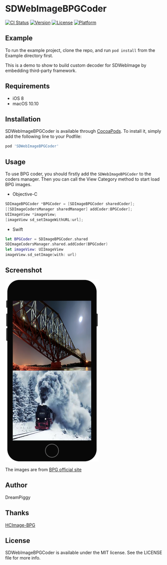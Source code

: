 # SDWebImageBPGCoder

[![CI Status](http://img.shields.io/travis/SDWebImage/SDWebImageBPGCoder.svg?style=flat)](https://travis-ci.org/SDWebImage/SDWebImageBPGCoder)
[![Version](https://img.shields.io/cocoapods/v/SDWebImageBPGCoder.svg?style=flat)](http://cocoapods.org/pods/SDWebImageBPGCoder)
[![License](https://img.shields.io/cocoapods/l/SDWebImageBPGCoder.svg?style=flat)](http://cocoapods.org/pods/SDWebImageBPGCoder)
[![Platform](https://img.shields.io/cocoapods/p/SDWebImageBPGCoder.svg?style=flat)](http://cocoapods.org/pods/SDWebImageBPGCoder)

## Example

To run the example project, clone the repo, and run `pod install` from the Example directory first.

This is a demo to show to build custom decoder for SDWebImage by embedding third-party framework.

## Requirements

+ iOS 8
+ macOS 10.10

## Installation

SDWebImageBPGCoder is available through [CocoaPods](http://cocoapods.org). To install
it, simply add the following line to your Podfile:

```ruby
pod 'SDWebImageBPGCoder'
```

## Usage

To use BPG coder, you should firstly add the `SDWebImageBPGCoder` to the coders manager. Then you can call the View Category method to start load BPG images.

+ Objective-C

```objective-c
SDImageBPGCoder *BPGCoder = [SDImageBPGCoder sharedCoder];
[[SDImageCodersManager sharedManager] addCoder:BPGCoder];
UIImageView *imageView;
[imageView sd_setImageWithURL:url];
```

+ Swift

```swift
let BPGCoder = SDImageBPGCoder.shared
SDImageCodersManager.shared.addCoder(BPGCoder)
let imageView: UIImageView
imageView.sd_setImage(with: url)
```

## Screenshot

<img src="https://raw.githubusercontent.com/SDWebImage/SDWebImageBPGCoder/master/Example/Screenshot/BPGDemo.png" width="300" />

The images are from [BPG official site](https://bellard.org/bpg/)

## Author

DreamPiggy

## Thanks

[HCImage-BPG](https://github.com/chuganzy/HCImage-BPG)

## License

SDWebImageBPGCoder is available under the MIT license. See the LICENSE file for more info.



